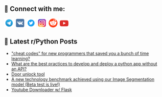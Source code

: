 ## 🔎 Connect with me:
[<img src="https://github.com/bullbesh/bullbesh/blob/main/images/Telegram.png" width="32" height="32" />](https://t.me/bullbesh)
[<img src="https://github.com/bullbesh/bullbesh/blob/main/images/VK.png" width="32" height="32" />](https://vk.com/bullbesh)
[<img src="https://github.com/bullbesh/bullbesh/blob/main/images/Twitter.png" width="32" height="32" />](https://twitter.com/bullbesh1)
[<img src="https://github.com/bullbesh/bullbesh/blob/main/images/Instagram.png" width="32" height="32" />](https://www.instagram.com/bullbesh)
[<img src="https://github.com/bullbesh/bullbesh/blob/main/images/Reddit.png" width="32" height="32" />](https://www.reddit.com/user/bullbesh)
[<img src="https://github.com/bullbesh/bullbesh/blob/main/images/YouTube.png" width="32" height="32" />](https://www.youtube.com/channel/UCtfjRs6uzgq5mfm8S06WTcg)

## 📕 Latest r/Python Posts
<!-- BLOG-POST-LIST:START -->
- [&quot;cheat codes&quot; for new programmers that saved you a bunch of time learning?](https://www.reddit.com/r/Python/comments/101xijy/cheat_codes_for_new_programmers_that_saved_you_a/)
- [What are the best practices to develop and deploy a python app without an API?](https://www.reddit.com/r/Python/comments/101xdoy/what_are_the_best_practices_to_develop_and_deploy/)
- [Door unlock tool](https://www.reddit.com/r/Python/comments/101wtx1/door_unlock_tool/)
- [A new technology benchmark achieved using our Image Segmentation model &lpar;Beta test is live!&rpar;](https://www.reddit.com/r/Python/comments/101w1d5/a_new_technology_benchmark_achieved_using_our/)
- [Youtube Downloader w/ Flask](https://www.reddit.com/r/Python/comments/101v0ji/youtube_downloader_w_flask/)
<!-- BLOG-POST-LIST:END -->
